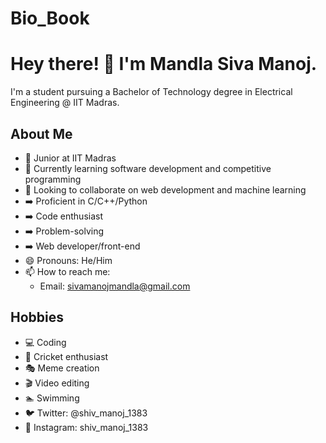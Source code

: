 # Bio_Book
# Hey there! 👋 I'm Mandla Siva Manoj.

I'm a student pursuing a Bachelor of Technology degree in Electrical Engineering @ IIT Madras.

## About Me
- 🏫 Junior at IIT Madras
- 🌱 Currently learning software development and competitive programming
- 👯 Looking to collaborate on web development and machine learning
- ➡️ Proficient in C/C++/Python
- ➡️ Code enthusiast
- ➡️ Problem-solving
- ➡️ Web developer/front-end
- 😄 Pronouns: He/Him
- 📫 How to reach me: 
  - Email: sivamanojmandla@gmail.com
## Hobbies
- 💻 Coding
- 🏏 Cricket enthusiast
- 🎭 Meme creation
- 🎬 Video editing
- 🏊 Swimming
- 🐦 Twitter: @shiv_manoj_1383
- 📸 Instagram: shiv_manoj_1383
    

